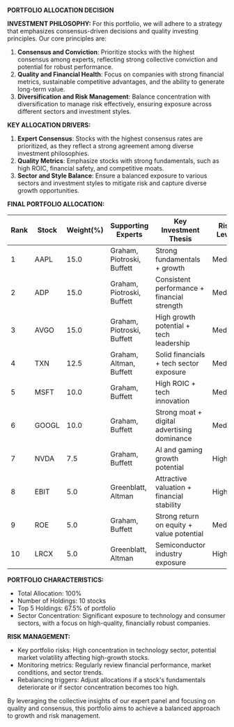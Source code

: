 **PORTFOLIO ALLOCATION DECISION**

**INVESTMENT PHILOSOPHY:**
For this portfolio, we will adhere to a strategy that emphasizes consensus-driven decisions and quality investing principles. Our core principles are:
1. **Consensus and Conviction**: Prioritize stocks with the highest consensus among experts, reflecting strong collective conviction and potential for robust performance.
2. **Quality and Financial Health**: Focus on companies with strong financial metrics, sustainable competitive advantages, and the ability to generate long-term value.
3. **Diversification and Risk Management**: Balance concentration with diversification to manage risk effectively, ensuring exposure across different sectors and investment styles.

**KEY ALLOCATION DRIVERS:**
1. **Expert Consensus**: Stocks with the highest consensus rates are prioritized, as they reflect a strong agreement among diverse investment philosophies.
2. **Quality Metrics**: Emphasize stocks with strong fundamentals, such as high ROIC, financial safety, and competitive moats.
3. **Sector and Style Balance**: Ensure a balanced exposure to various sectors and investment styles to mitigate risk and capture diverse growth opportunities.

**FINAL PORTFOLIO ALLOCATION:**

| Rank | Stock | Weight(%) | Supporting Experts | Key Investment Thesis | Risk Level |
|------|-------|-----------|-------------------|----------------------|------------|
| 1    | AAPL  | 15.0      | Graham, Piotroski, Buffett | Strong fundamentals + growth | Medium |
| 2    | ADP   | 15.0      | Graham, Piotroski, Buffett | Consistent performance + financial strength | Medium |
| 3    | AVGO  | 15.0      | Graham, Piotroski, Buffett | High growth potential + tech leadership | Medium |
| 4    | TXN   | 12.5      | Graham, Altman, Buffett | Solid financials + tech sector exposure | Medium |
| 5    | MSFT  | 10.0      | Graham, Buffett | High ROIC + tech innovation | Medium |
| 6    | GOOGL | 10.0      | Graham, Buffett | Strong moat + digital advertising dominance | Medium |
| 7    | NVDA  | 7.5       | Graham, Buffett | AI and gaming growth potential | High |
| 8    | EBIT  | 5.0       | Greenblatt, Altman | Attractive valuation + financial stability | High |
| 9    | ROE   | 5.0       | Graham, Buffett | Strong return on equity + value potential | Medium |
| 10   | LRCX  | 5.0       | Greenblatt, Altman | Semiconductor industry exposure | High |

**PORTFOLIO CHARACTERISTICS:**
- Total Allocation: 100%
- Number of Holdings: 10 stocks
- Top 5 Holdings: 67.5% of portfolio
- Sector Concentration: Significant exposure to technology and consumer sectors, with a focus on high-quality, financially robust companies.

**RISK MANAGEMENT:**
- Key portfolio risks: High concentration in technology sector, potential market volatility affecting high-growth stocks.
- Monitoring metrics: Regularly review financial performance, market conditions, and sector trends.
- Rebalancing triggers: Adjust allocations if a stock's fundamentals deteriorate or if sector concentration becomes too high.

By leveraging the collective insights of our expert panel and focusing on quality and consensus, this portfolio aims to achieve a balanced approach to growth and risk management.